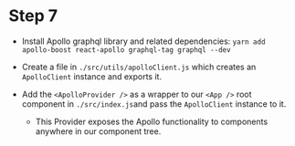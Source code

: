 # Step 7

- Install Apollo graphql library and related dependencies: `yarn add apollo-boost react-apollo graphql-tag graphql --dev`

- Create a file in `./src/utils/apolloClient.js` which creates an `ApolloClient` instance and exports it.

- Add the `<ApolloProvider />` as a wrapper to our `<App />` root component in `./src/index.js`and pass the `ApolloClient` instance to it.
  - This Provider exposes the Apollo functionality to components anywhere in our component tree.
